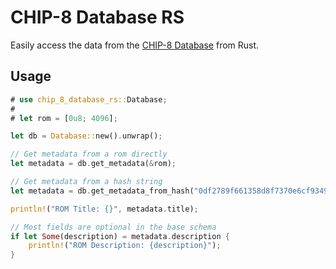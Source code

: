 # CHIP-8 Database RS

Easily access the data from the [CHIP-8 Database][] from Rust.

## Usage

```rust
# use chip_8_database_rs::Database;
#
# let rom = [0u8; 4096];

let db = Database::new().unwrap();

// Get metadata from a rom directly
let metadata = db.get_metadata(&rom);

// Get metadata from a hash string
let metadata = db.get_metadata_from_hash("0df2789f661358d8f7370e6cf93490c5bcd44b01").unwrap();

println!("ROM Title: {}", metadata.title);

// Most fields are optional in the base schema
if let Some(description) = metadata.description {
    println!("ROM Description: {description}");
}
```

[CHIP-8 Database]: https://github.com/chip-8/chip-8-database
